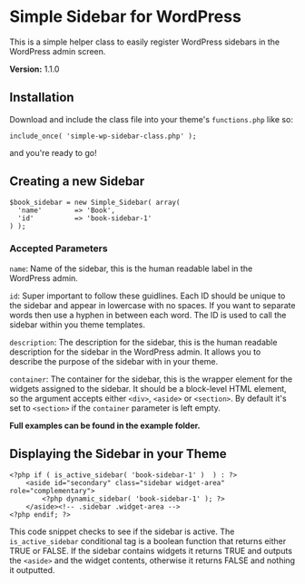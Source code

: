 # Simple Sidebar for WordPress
This is a simple helper class to easily register WordPress sidebars in the WordPress admin screen.

**Version:** 1.1.0

## Installation
Download and include the class file into your theme's `functions.php` like so:

    include_once( 'simple-wp-sidebar-class.php' );

and you're ready to go!

## Creating a new Sidebar
    $book_sidebar = new Simple_Sidebar( array( 
      'name'        => 'Book', 
      'id'          => 'book-sidebar-1' 
    ) );

### Accepted Parameters
`name`: Name of the sidebar, this is the human readable label in the WordPress admin. 

`id`: Super important to follow these guidlines. Each ID should be unique to the sidebar and appear in lowercase with no spaces. If you want to separate words then use a hyphen in between each word. The ID is used to call the sidebar within you theme templates.

`description`: The description for the sidebar, this is the human readable description for the sidebar in the WordPress admin. It allows you to describe the purpose of the sidebar with in your theme.

`container`: The container for the sidebar, this is the wrapper element for the widgets assigned to the sidebar. It should be a block-level HTML element, so the argument accepts either `<div>`, `<aside>` or `<section>`. By default it's set to `<section>` if the `container` parameter is left empty.

**Full examples can be found in the example folder.**

## Displaying the Sidebar in your Theme
    <?php if ( is_active_sidebar( 'book-sidebar-1' )  ) : ?>
	    <aside id="secondary" class="sidebar widget-area" role="complementary">
		    <?php dynamic_sidebar( 'book-sidebar-1' ); ?>
	    </aside><!-- .sidebar .widget-area -->
    <?php endif; ?>

This code snippet checks to see if the sidebar is active. The `is_active_sidebar` conditional tag is a boolean function that returns either TRUE or FALSE. If the sidebar contains widgets it returns TRUE and outputs the `<aside>` and the widget contents, otherwise it returns FALSE and nothing it outputted. 
